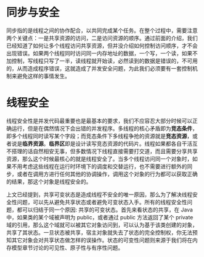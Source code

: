 # 同步与安全

同步指的是线程之间的协作配合，以共同完成某个任务。在整个过程中，需要注意两个关键点：一是共享资源的访问，二是访问资源的顺序。通过前面的介绍，我们已经知道了如何让多个线程访问共享资源，但并没介绍如何控制访问顺序，才不会出现错误。如果两个线程同时访问同一内存地址的数据，一个写，一个读，如果不加控制，写线程只写了一半，读线程就开始读，必然读到的数据是错误的，不可用的，从而造成程序错误，这就造成了并发安全问题，为此我们必须要有一套控制机制来避免这样的事情发生。

# 线程安全

线程安全性是并发代码最重要也是最基本的要求，我们不应容忍大部分时候可以正确运行，但是在偶然情况下会出错的并发程序。多线程的核心矛盾即为**竞态条件**，即多个线程同时读写某个字段；而竞态条件下多线程争抢的资源就是**竞态资源**，或者说是**临界资源**。**临界区**即是设计读写竞态资源的代码片。线程如果都各自干活互不搭理的话自然相安无事，但多数情况下线程直接需要打交道，而且需要分享共享资源，那么这个时候最核心的就是线程安全了。当多个线程访问同一个对象时，如果不用考虑这些线程在运行时环境下的调度和交替运行，也不需要进行额外的同步，或者在调用方进行任何其他的协调操作，调用这个对象的行为都可以获取正确的结果，那这个对象是线程安全的。

上文已经提到，共享可变状态是造成线程不安全的唯一原因，那么为了解决线程安全性问题，可以先从避免共享状态或者避免可变状态入手。所有的线程安全性问题，都可以归结于同一个原因: 共享的可变状态。首先来看状态的共享，在 Java 中，如果类的某个域被声明为 public，或者通过 public 方法返回了某个 private 域的引用，那么这个域就可以被其它对象访问到，可以认为基于该类创建的对象，共享了其状态。一旦状态被共享，宿主对象就失去了状态的完全控制权，你无法预知其它对象会对共享状态做怎样的误操作。状态的可变性问题则来源于我们将在内存模型章节讨论的可见性、原子性与有序性问题。
